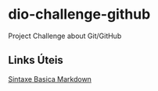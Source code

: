# dio-challenge-github
Project Challenge about Git/GitHub

## Links Úteis
[Sintaxe Basica Markdown](https://www.markdownguide.org/basic-syntax/)
